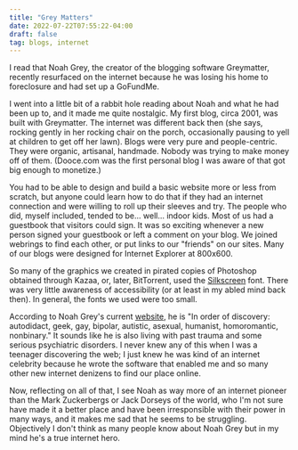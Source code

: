 ```yaml
---
title: "Grey Matters"
date: 2022-07-22T07:55:22-04:00
draft: false
tag: blogs, internet
---
```


I read that Noah Grey, the creator of the blogging software Greymatter, recently resurfaced on the internet because he was losing his home to foreclosure and had set up a GoFundMe. 

I went into a little bit of a rabbit hole reading about Noah and what he had been up to, and it made me quite nostalgic. My first blog, circa 2001, was built with Greymatter. The internet was different back then (she says, rocking gently in her rocking chair on the porch, occasionally pausing to yell at children to get off her lawn). Blogs were very pure and people-centric. They were organic, artisanal, handmade. Nobody was trying to make money off of them. (Dooce.com was the first personal blog I was aware of that got big enough to monetize.) 

You had to be able to design and build a basic website more or less from scratch, but anyone could learn how to do that if they had an internet connection and were willing to roll up their sleeves and try. The people who did, myself included, tended to be... well... indoor kids. Most of us had a guestbook that visitors could sign. It was so exciting whenever a new person signed your guestbook or left a comment on your blog. We joined webrings to find each other, or put links to our "friends" on our sites. Many of our blogs were designed for Internet Explorer at 800x600. 

So many of the graphics we created in pirated copies of Photoshop obtained through Kazaa, or, later, BitTorrent, used the [Silkscreen](https://kottke.org/plus/type/silkscreen/) font. There was very little awareness of accessibility (or at least in my abled mind back then). In general, the fonts we used were too small.

According to Noah Grey's current [website](https://manmadeghost.com/about/), he is "In order of discovery: autodidact, geek, gay, bipolar, autistic, asexual, humanist, homoromantic, nonbinary." It sounds like he is also living with past trauma and some serious psychiatric disorders. I never knew any of this when I was a teenager discovering the web; I just knew he was kind of an internet celebrity because he wrote the software that enabled me and so many other new internet denizens to find our place online. 

Now, reflecting on all of that, I see Noah as way more of an internet pioneer than the Mark Zuckerbergs or Jack Dorseys of the world, who I'm not sure have made it a better place and have been irresponsible with their power in many ways, and it makes me sad that he seems to be struggling. Objectively I don't think as many people know about Noah Grey but in my mind he's a true internet hero.